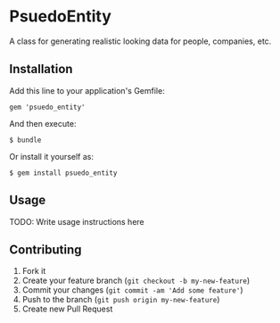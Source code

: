 # PsuedoEntity

A class for generating realistic looking data for people, companies, etc.

## Installation

Add this line to your application's Gemfile:

    gem 'psuedo_entity'

And then execute:

    $ bundle

Or install it yourself as:

    $ gem install psuedo_entity

## Usage

TODO: Write usage instructions here

## Contributing

1. Fork it
2. Create your feature branch (`git checkout -b my-new-feature`)
3. Commit your changes (`git commit -am 'Add some feature'`)
4. Push to the branch (`git push origin my-new-feature`)
5. Create new Pull Request
